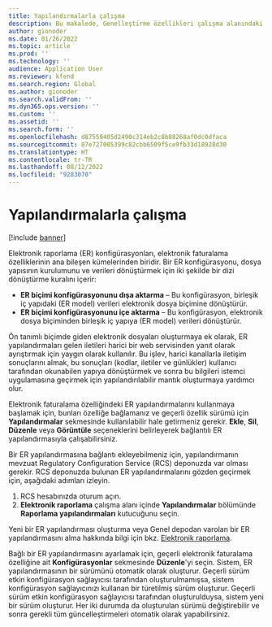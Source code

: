 ```yaml
---
title: Yapılandırmalarla çalışma
description: Bu makalede, Genelleştirme özellikleri çalışma alanındaki Elektronik raporlama (ER) yapılandırmalarıyla çalışmaya yönelik ana senaryona dair genel bir bakış sağlanmaktadır.
author: gionoder
ms.date: 01/26/2022
ms.topic: article
ms.prod: ''
ms.technology: ''
audience: Application User
ms.reviewer: kfend
ms.search.region: Global
ms.author: gionoder
ms.search.validFrom: ''
ms.dyn365.ops.version: ''
ms.custom: ''
ms.assetid: ''
ms.search.form: ''
ms.openlocfilehash: d87559405d2490c314eb2c8b88268af0dc0dfaca
ms.sourcegitcommit: 87e727005399c82cbb6509f5ce9fb33d18928d30
ms.translationtype: HT
ms.contentlocale: tr-TR
ms.lasthandoff: 08/12/2022
ms.locfileid: "9283070"
---
```

# <a name="work-with-configurations"></a>Yapılandırmalarla çalışma

[!include [banner](../includes/banner.md)]

Elektronik raporlama (ER) konfigürasyonları, elektronik faturalama özelliklerinin ana bileşen kümelerinden biridir. Bir ER konfigürasyonu, dosya yapısının kurulumunu ve verileri dönüştürmek için iki şekilde bir dizi dönüştürme kuralını içerir:

- **ER biçimi konfigürasyonunu dışa aktarma** – Bu konfigürasyon, birleşik iç yapıdaki (ER model) verileri elektronik dosya biçimine dönüştürür.
- **ER biçimi konfigürasyonunu içe aktarma** – Bu konfigürasyon, elektronik dosya biçiminden birleşik iç yapıya (ER model) verileri dönüştürür.

Ön tanımlı biçimde giden elektronik dosyaları oluşturmaya ek olarak, ER yapılandırmaları gelen iletileri harici bir web servisinden yanıt olarak ayrıştırmak için yaygın olarak kullanılır. Bu işlev, harici kanallarla iletişim sonuçlarını almak, bu sonuçları (kodlar, iletiler ve günlükler) kullanıcı tarafından okunabilen yapıya dönüştürmek ve sonra bu bilgileri istemci uygulamasına geçirmek için yapılandırılabilir mantık oluşturmaya yardımcı olur.

Elektronik faturalama özelliğindeki ER yapılandırmalarını kullanmaya başlamak için, bunları özelliğe bağlamanız ve geçerli özellik sürümü için **Yapılandırmalar** sekmesinde kullanılabilir hale getirmeniz gerekir. **Ekle**, **Sil**, **Düzenle** veya **Görüntüle** seçeneklerini belirleyerek bağlantılı ER yapılandırmasıyla çalışabilirsiniz.

Bir ER yapılandırmasına bağlantı ekleyebilmeniz için, yapılandırmanın mevzuat Regulatory Configuration Service (RCS) deponuzda var olması gerekir. RCS deponuzda bulunan ER yapılandırmalarını gözden geçirmek için, aşağıdaki adımları izleyin.

1. RCS hesabınızda oturum açın.
2. **Elektronik raporlama** çalışma alanı içinde **Yapılandırmalar** bölümünde **Raporlama yapılandırmaları** kutucuğunu seçin.

Yeni bir ER yapılandırması oluşturma veya Genel depodan varolan bir ER yapılandırmasını alma hakkında bilgi için bkz. [Elektronik raporlama](../../fin-ops-core/dev-itpro/analytics/general-electronic-reporting.md).

Bağlı bir ER yapılandırmasını ayarlamak için, geçerli elektronik faturalama özelliğine ait **Konfigürasyonlar** sekmesinde **Düzenle**'yi seçin. Sistem, ER yapılandırmasının bir sürümünü otomatik olarak oluşturur. Geçerli sürüm etkin konfigürasyon sağlayıcısı tarafından oluşturulmamışsa, sistem konfigürasyon sağlayıcınızı kullanan bir türetilmiş sürüm oluşturur. Geçerli sürüm etkin konfigürasyon sağlayıcısı tarafından oluşturulduysa, sistem yeni bir sürüm oluşturur. Her iki durumda da oluşturulan sürümü değiştirebilir ve sonra gerekli tüm güncelleştirmeleri otomatik olarak yapabilirsiniz.

